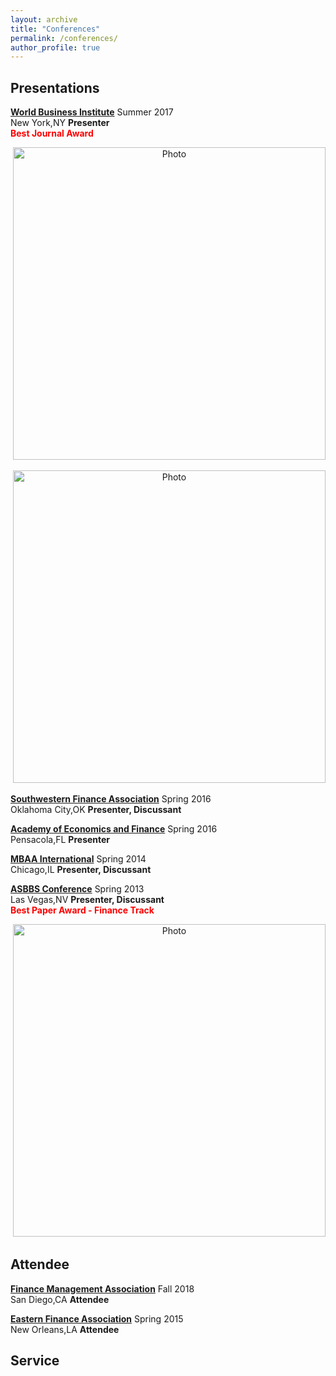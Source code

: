 ```yaml
---
layout: archive
title: "Conferences"
permalink: /conferences/
author_profile: true
---
```

## Presentations

<b>[World Business Institute](http://www.worldbizins.org/)</b> Summer 2017<br>
New York,NY <b>Presenter</b><br>
<b> <span style="color:red">Best Journal Award</span> </b>

<p align="center">
  <img src="https://yetul.github.io/files/wbiattendance.jpg?raw=true" alt="Photo" style="width: 500px;"/>
</p>

<p align="center">
  <img src="https://yetul.github.io/files/wbibestjournal.jpg?raw=true" alt="Photo" style="width: 500px;"/>
</p>

<b>[Southwestern Finance Association](http://www.southwesternfinance.org/)</b> Spring 2016<br>
Oklahoma City,OK <b>Presenter, Discussant</b><br>

<b>[Academy of Economics and Finance](https://www.economics-finance.org/)</b> Spring 2016<br>
Pensacola,FL <b>Presenter</b><br>


<b>[MBAA International](https://mbaainternational.org/)</b> Spring 2014<br>
Chicago,IL <b>Presenter, Discussant</b><br>

<b>[ASBBS  Conference](http://asbbs.org/call-for-paper/national/)</b> Spring 2013<br>
Las Vegas,NV <b>Presenter, Discussant</b><br>
<b> <span style="color:red">Best Paper Award - Finance Track</span> </b>

<p align="center">
  <img src="https://yetul.github.io/files/bestpaper.jpg?raw=true" alt="Photo" style="width: 500px;"/>
</p>

## Attendee

<b>[Finance Management Association](https://www.fma.org)</b> Fall 2018<br>
San Diego,CA <b>Attendee</b><br>

<b>[Eastern Finance Association](https://www.easternfinance.online/)</b> Spring 2015<br>
New Orleans,LA <b>Attendee</b><br>

## Service




<!-- <b>[R.I.S.E. Conference](https://udayton.edu/business/academics/undergraduate/economics_and_finance/rise/index.php)</b> Spring 2012<br>
Dayton, OH <b> Attendee </b> <br> -->


<!-- ## Seminar

<b>[Financial Planning Seminar]</b> Fall 2013<br>
College of Business, <b>Northern Michigan University</b><br>
Rating: 5.0/5.0

<b>[Technical Analysis Seminar]</b> Fall 2013<br>
College of Business, <b>Northern Michigan University</b><br>
Rating: 5.0/5.0 -->

<!-- ## Tutorial

<b>[Mathematica Tutorial]</b> Fall 2017<br>
Department of Economics and Finance, <b>University of New Orleans</b><br> -->
